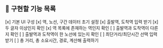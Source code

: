 ## 📌 구현할 기능 목록
[x] 기본 UI 구성
[x] 역, 노선, 구간 데이터 초기 설정
[x] 출발역, 도착역 입력 받기
  [x] 두 글자 이상인지 확인
  [x] 역 목록에 존재하는 역인지 확인
  [ ] 출발역과 도착역이 다른지 확인
  [ ] 출발역과 도착역이 한 노선에 있는지 확인
[ ] 최단거리/최단시간 선택 입력 받기
[ ] 총 거리, 총 소요시간, 경로, 계산해 출력하기